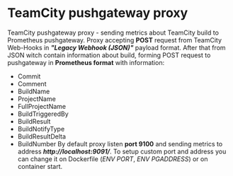 # TeamCity pushgateway proxy
TeamCity pushgateway proxy - sending metrics about TeamCity build to Prometheus pushgateway.
Proxy accepting **POST** request from TeamCity Web-Hooks in ***"Legacy Webhook (JSON)"*** payload format. After that from JSON witch contain information about build, forming POST request to pushgateway in **Prometheus format**  with information:
- Commit
- Comment
- BuildName
- ProjectName
- FullProjectName
- BuildTriggeredBy
- BuildResult
- BuildNotifyType
- BuildResultDelta
- BuildNumber
By default proxy listen **port 9100** and sending metrics to address ***http://localhost:9091/***. To setup custom port and address you can change it on Dockerfile (*ENV PORT*, *ENV PGADDRESS*) or on container start.
